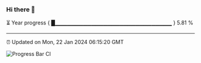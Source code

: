 ### Hi there 👋

⏳ Year progress { █▁▁▁▁▁▁▁▁▁▁▁▁▁▁▁▁▁▁▁▁▁▁▁▁▁▁▁▁▁ } 5.81 %

---

⏰ Updated on Mon, 22 Jan 2024 06:15:20 GMT

![Progress Bar CI](https://github.com/liununu/liununu/workflows/Progress%20Bar%20CI/badge.svg)
